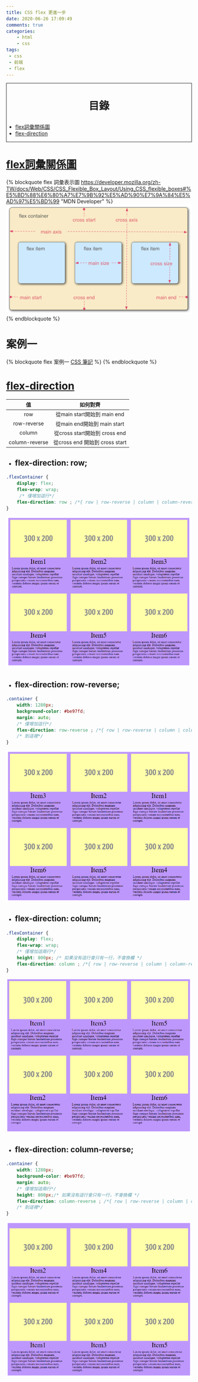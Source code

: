 ```yaml
---
title: CSS flex 更進一步
date: 2020-06-26 17:09:49
comments: true
categories:
    - html
    - css
tags:
 - css
 - 前端
 - flex
---
```

<style>
    strong { 
        text-shadow: 0.5px 0.5px red;
    }
    .description {
        text-indent: 2em;  
    }
</style>

<div style=" border: 1px solid;">

# <p id="catlog" style=" text-align: center;"> 目錄 </a> #

- <a href="#flex-word-relation">flex詞彙關係圖</a>
- <a href="#flex-direction">flex-direction</a>
</div>

<!-- more -->


# <a id="flex-word-relation" href="#catlog">flex詞彙關係圖</a>  

{% blockquote flex 詞彙表示圖 https://developer.mozilla.org/zh-TW/docs/Web/CSS/CSS_Flexible_Box_Layout/Using_CSS_flexible_boxes#%E5%BD%88%E6%80%A7%E7%9B%92%E5%AD%90%E7%9A%84%E5%AD%97%E5%BD%99 "MDN Developer" %}
![flex詞彙表示圖](/image/css-flex-更進一步/flex_terms.png)
{% endblockquote %}

# 案例一
{% blockquote flex 案例一 <a href="/2020/06/17/CSS-筆記/#flex" target="_blank"> CSS 筆記</a> %}
{% endblockquote %}


# <a id="flex-direction" href="#catlog">flex-direction</a>  

| 值 | 如何對齊 | 
|:-----:|:-----:|
| row | 從main start開始到 main end |
| row-reverse | 從main end開始到 main start |
| column | 從cross start開始到 cross end |
| column-reverse | 從cross end 開始到 cross start |

- ## flex-direction: row;
```css
.flexContainer {
    display: flex;
    flex-wrap: wrap;
     /* 僅增加這行*/
    flex-direction: row ; /*{ row | row-reverse | column | column-reverse }*/ 
}
```
![flex direction: row;](/image/css-flex-更進一步/flex-direction-row.png)
- ## flex-direction: row-reverse;
```css
.container {
    width: 1280px;
    background-color: #be97fd;
    margin: auto;
    /* 僅增加這行*/
    flex-direction: row-reverse ; /*{ row | row-reverse | column | column-reverse }*/ 
    /* 到這裡*/
}
```

![flex direction: row-reverse;](/image/css-flex-更進一步/flex-direction-row-reverse.png)
- ## flex-direction: column;
```css
.flexContainer {
    display: flex;
    flex-wrap: wrap;
    /* 僅增加這兩行*/
    height: 800px; /* 如果沒有這行會只有一行，不會換欄 */
    flex-direction: column ; /*{ row | row-reverse | column | column-reverse }*/ 
}
```
![flex direction: column;](/image/css-flex-更進一步/flex-direction-column.png)
- ## flex-direction: column-reverse;
```css
.container {
    width: 1280px;
    background-color: #be97fd;
    margin: auto;
    /* 僅增加這兩行*/
    height: 800px;/* 如果沒有這行會只有一行，不會換欄 */
    flex-direction: column-reverse ; /*{ row | row-reverse | column | column-reverse }*/ 
    /* 到這裡*/
}
```
![flex direction: column-reverse;](/image/css-flex-更進一步/flex-direction-column-reverse.png)
